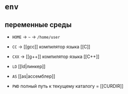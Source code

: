 # `env`
## переменные среды

- `HOME` -> `~` -> `/home/user`
- `CC` -> [[gcc]] компилятор языка [[C]]
- `CXX` -> [[g++]] компилятор языка [[C++]]
- `LD` [[ld|линкер]]
- `AS` [[as|ассемблер]]

- `PWD` полный путь к текущему каталогу = [[CURDIR]]
